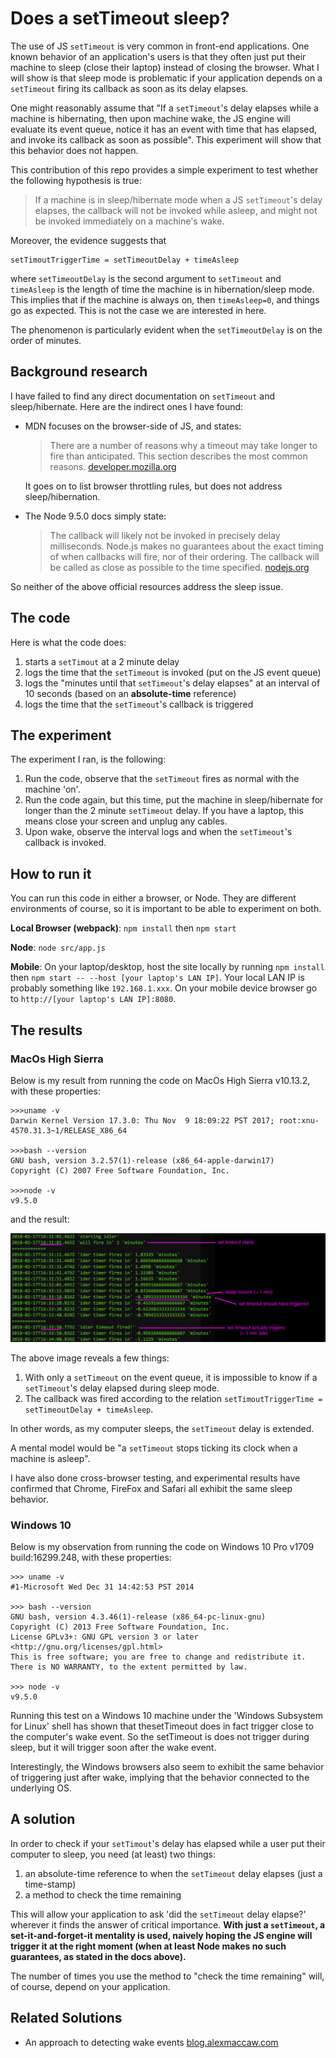 # Does a setTimeout sleep?

The use of JS `setTimeout` is very common in front-end applications. One known behavior of an application's users is that they often just put their machine to sleep (close their laptop) instead of closing the browser. What I will show is that sleep mode is problematic if your application depends on a `setTimeout` firing its callback as soon as its delay elapses.

One might reasonably assume that "If a `setTimeout`'s delay elapses while a machine is hibernating, then upon machine wake, the JS engine will evaluate its event queue, notice it has an event with time that has elapsed, and invoke its callback as soon as possible".  This experiment will show that this behavior does not happen.

This contribution of this repo provides a simple experiment to test whether the following hypothesis is true:

>If a machine is in sleep/hibernate mode when a JS `setTimeout`'s delay elapses, the callback will not be invoked while asleep, and might not be invoked immediately on a machine's wake.

Moreover, the evidence suggests that

```
setTimoutTriggerTime = setTimeoutDelay + timeAsleep
```

where `setTimeoutDelay` is the second argument to `setTimeout` and `timeAsleep` is the length of time the machine is in hibernation/sleep mode. This implies that if the machine is always on, then `timeAsleep=0`, and things go as expected. This is not the case we are interested in here.

The phenomenon is particularly evident when the `setTimeoutDelay` is on the order of minutes.

## Background research

I have failed to find any direct documentation on `setTimeout` and sleep/hibernate.  Here are the indirect ones I have found:

* MDN focuses on the browser-side of JS, and states:

    >There are a number of reasons why a timeout may take longer to fire than anticipated. This section describes the most common reasons. [developer.mozilla.org](https://developer.mozilla.org/en-US/docs/Web/API/WindowOrWorkerGlobalScope/setTimeout#Reasons_for_delays_longer_than_specified)

    It goes on to list browser throttling rules, but does not address sleep/hibernation.

* The Node 9.5.0 docs simply state:

    >The callback will likely not be invoked in precisely delay milliseconds. Node.js makes no guarantees about the exact timing of when callbacks will fire, nor of their ordering. The callback will be called as close as possible to the time specified. [nodejs.org](https://nodejs.org/api/timers.html#timers_settimeout_callback_delay_args)

So neither of the above official resources address the sleep issue.

## The code

Here is what the code does:

1. starts a `setTimout` at a 2 minute delay
2. logs the time that the `setTimeout` is invoked (put on the JS event queue)
3. logs the "minutes until that `setTimeout`'s delay elapses" at an interval of 10 seconds (based on an **absolute-time** reference)
4. logs the time that the `setTimeout`'s callback is triggered


## The experiment

The experiment I ran, is the following:

1. Run the code, observe that the `setTimeout` fires as normal with the machine 'on'.
2. Run the code again, but this time, put the machine in sleep/hibernate for longer than the 2 minute `setTimeout` delay. If you have a laptop, this means close your screen and unplug any cables.
3. Upon wake, observe the interval logs and when the `setTimeout`'s callback is invoked.

## How to run it

You can run this code in either a browser, or Node.  They are different environments of course, so it is important to be able to experiment on both.

**Local Browser (webpack)**: `npm install` then `npm start`

**Node**: `node src/app.js`

**Mobile**: On your laptop/desktop, host the site locally by running `npm install` then `npm start -- --host [your laptop's LAN IP]`. Your local LAN IP is probably something like `192.168.1.xxx`. On your mobile device browser go to `http://[your laptop's LAN IP]:8080`.

## The results

### MacOs High Sierra

Below is my result from running the code on MacOs High Sierra v10.13.2, with these properties:

```
>>>uname -v
Darwin Kernel Version 17.3.0: Thu Nov  9 18:09:22 PST 2017; root:xnu-4570.31.3~1/RELEASE_X86_64

>>>bash --version
GNU bash, version 3.2.57(1)-release (x86_64-apple-darwin17)
Copyright (C) 2007 Free Software Foundation, Inc.

>>>node -v
v9.5.0
```

and the result:

![node experiment](https://raw.githubusercontent.com/nwbauer/sleepy-set-timeout-experiment/b07d11b2974e4b7333f711faf30657668fc408a3/images/node.png)

The above image reveals a few things:

1. With only a `setTimeout` on the event queue, it is impossible to know if a `setTimeout`'s delay elapsed during sleep mode.
2. The callback was fired according to the relation `setTimoutTriggerTime = setTimeoutDelay + timeAsleep`.

In other words, as my computer sleeps, the `setTimeout` delay is extended.

A mental model would be "a `setTimeout` stops ticking its clock when a machine is asleep".

I have also done cross-browser testing, and experimental results have confirmed that Chrome, FireFox and Safari all exhibit the same sleep behavior.

###  Windows 10

Below is my observation from running the code on Windows 10 Pro v1709 build:16299.248, with these properties:

```
>>> uname -v
#1-Microsoft Wed Dec 31 14:42:53 PST 2014

>>> bash --version
GNU bash, version 4.3.46(1)-release (x86_64-pc-linux-gnu)
Copyright (C) 2013 Free Software Foundation, Inc.
License GPLv3+: GNU GPL version 3 or later <http://gnu.org/licenses/gpl.html>
This is free software; you are free to change and redistribute it.
There is NO WARRANTY, to the extent permitted by law.

>>> node -v
v9.5.0
```
Running this test on a Windows 10 machine under the 'Windows Subsystem for Linux' shell has shown that thesetTimeout does in fact trigger close to the computer's wake event.  So the setTimeout is does not trigger during sleep, but it will trigger soon after the wake event.

Interestingly, the Windows browsers also seem to exhibit the same behavior of triggering just after wake, implying that the behavior connected to the underlying OS.

## A solution

In order to check if your `setTimout`'s delay has elapsed while a user put their computer to sleep, you need (at least) two things:

1. an absolute-time reference to when the `setTimeout` delay elapses (just a time-stamp)
2. a method to check the time remaining

This will allow your application to ask 'did the `setTimeout` delay elapse?' wherever it finds the answer of critical importance.  **With just a `setTimeout`, a set-it-and-forget-it mentality is used, naively hoping the JS engine will trigger it at the right moment (when at least Node makes no such guarantees, as stated in the docs above).**

The number of times you use the method to "check the time remaining" will, of course, depend on your application.

## Related Solutions

* An approach to detecting wake events [blog.alexmaccaw.com](https://blog.alexmaccaw.com/javascript-wake-event)
